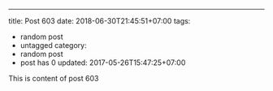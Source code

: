 ---
title: Post 603
date: 2018-06-30T21:45:51+07:00
tags:
  - random post
  - untagged
category:
  - random post
  - post has 0
updated: 2017-05-26T15:47:25+07:00

This is content of post 603